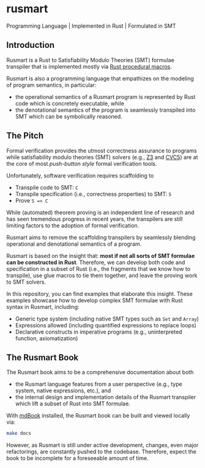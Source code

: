 # rusmart

Programming Language | Implemented in Rust | Formulated in SMT

## Introduction

Rusmart is a Rust to Satisfiability Modulo Theories (SMT) formulae transpiler
that is implemented mostly via [Rust procedural macros](https://doc.rust-lang.org/reference/procedural-macros.html).

Rusmart is also a programming language that
empathizes on the modeling of program semantics,
in particular:

- the operational semantics of a Rusmart program is represented by Rust code
  which is concretely executable, while
- the denotational semantics of the program is seamlessly transpiled into SMT
  which can be symbolically reasoned.

## The Pitch

Formal verification provides the utmost correctness assurance to programs
while satisfiability modulo theories (SMT) solvers
(e.g., [Z3](https://github.com/Z3Prover/z3) and [CVC5](https://github.com/cvc5/cvc5))
are at the core of most *push-button style* formal verification tools.

Unfortunately, software verification requires scaffolding to

- Transpile code to SMT: `C`
- Transpile specification (i.e., correctness properties) to SMT: `S`
- Prove `S => C`

While (automated) theorem proving is an independent line of research and
has seen tremendous progress in recent years,
the transpilers are still limiting factors to the adoption of formal verification.

Rusmart aims to remove the scaffolding transpilers by
seamlessly blending operational and denotational semantics of a program.

Rusmart is based on the insight that:
**most if not all sorts of SMT formulae can be constructed in Rust**.
Therefore, we can develop both code and specification in a subset of Rust
(i.e., the fragments that we know how to transpile),
use glue macros to tie them together,
and leave the proving work to SMT solvers.

In this repository, you can find examples that elaborate this insight.
These examples showcase
how to develop complex SMT formulae with Rust syntax in Rusmart,
including:

- Generic type system (including native SMT types such as `Set` and `Array`)
- Expressions allowed (including quantified expressions to replace loops)
- Declarative constructs in imperative programs (e.g., uninterpreted function, axiomatization)

## The Rusmart Book

The Rusmart book aims to be a comprehensive documentation about both

- the Rusmart language features from a user perspective
  (e.g., type system, native expressions, etc.), and
- the internal design and implementation details of the Rusmart transpiler
  which lift a subset of Rust into SMT formulae.

With [mdBook](https://rust-lang.github.io/mdBook/) installed,
the Rusmart book can be built and viewed locally via:

```bash
make docs
```

However, as Rusmart is still under active development,
changes, even major refactorings, are constantly pushed to the codebase.
Therefore, expect the book to be incomplete for a foreseeable amount of time.
